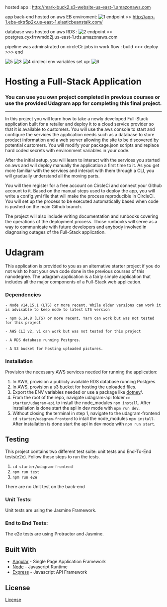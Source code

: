 hosted app : http://mark-buck2.s3-website-us-east-1.amazonaws.com

app back-end hosted on aws EB enviroment:
![1](https://user-images.githubusercontent.com/96624005/204115204-828d5330-cd32-454f-9f47-15d4a16a1055.PNG)
endpoint >> http://app-1.eba-xktr5p2x.us-east-1.elasticbeanstalk.com/

database was hosted on aws RDS :
![2](https://user-images.githubusercontent.com/96624005/204115238-b84e155c-e816-468f-a7dd-721b5027b75c.PNG)
endpoint >> postgres.cyxfrrwmdd2j.us-east-1.rds.amazonaws.com


pipeline was adminstrated on circleCi:
jobs in work flow : build >>> deploy >>> end

![5](https://user-images.githubusercontent.com/96624005/204115281-5e39730e-de54-4637-9457-03648d1a3bd3.PNG)
![3](https://user-images.githubusercontent.com/96624005/204115283-2881afcb-a0bb-423b-a6d0-8f0c90b2a3b8.PNG)
![4](https://user-images.githubusercontent.com/96624005/204115284-917e6cc8-55b2-4919-8d4c-0afb3ab1d93f.PNG)
circleci env variables set up:
![6](https://user-images.githubusercontent.com/96624005/204115323-da502e60-d006-4b8b-95a2-e3c09c91e6ba.PNG)


# Hosting a Full-Stack Application

### **You can use you own project completed in previous courses or use the provided Udagram app for completing this final project.**

---

In this project you will learn how to take a newly developed Full-Stack application built for a retailer and deploy it to a cloud service provider so that it is available to customers. You will use the aws console to start and configure the services the application needs such as a database to store product information and a web server allowing the site to be discovered by potential customers. You will modify your package.json scripts and replace hard coded secrets with environment variables in your code.

After the initial setup, you will learn to interact with the services you started on aws and will deploy manually the application a first time to it. As you get more familiar with the services and interact with them through a CLI, you will gradually understand all the moving parts.

You will then register for a free account on CircleCi and connect your Github account to it. Based on the manual steps used to deploy the app, you will write a config.yml file that will make the process reproducible in CircleCi. You will set up the process to be executed automatically based when code is pushed on the main Github branch.

The project will also include writing documentation and runbooks covering the operations of the deployment process. Those runbooks will serve as a way to communicate with future developers and anybody involved in diagnosing outages of the Full-Stack application.

# Udagram

This application is provided to you as an alternative starter project if you do not wish to host your own code done in the previous courses of this nanodegree. The udagram application is a fairly simple application that includes all the major components of a Full-Stack web application.

### Dependencies

```
- Node v14.15.1 (LTS) or more recent. While older versions can work it is advisable to keep node to latest LTS version

- npm 6.14.8 (LTS) or more recent, Yarn can work but was not tested for this project

- AWS CLI v2, v1 can work but was not tested for this project

- A RDS database running Postgres.

- A S3 bucket for hosting uploaded pictures.

```

### Installation

Provision the necessary AWS services needed for running the application:

1. In AWS, provision a publicly available RDS database running Postgres. <Place holder for link to classroom article>
1. In AWS, provision a s3 bucket for hosting the uploaded files. <Place holder for tlink to classroom article>
1. Export the ENV variables needed or use a package like [dotnev](https://www.npmjs.com/package/dotenv)/.
1. From the root of the repo, navigate udagram-api folder `cd starter/udagram-api` to install the node_modules `npm install`. After installation is done start the api in dev mode with `npm run dev`.
1. Without closing the terminal in step 1, navigate to the udagram-frontend `cd starter/udagram-frontend` to intall the node_modules `npm install`. After installation is done start the api in dev mode with `npm run start`.

## Testing

This project contains two different test suite: unit tests and End-To-End tests(e2e). Follow these steps to run the tests.

1. `cd starter/udagram-frontend`
1. `npm run test`
1. `npm run e2e`

There are no Unit test on the back-end

### Unit Tests:

Unit tests are using the Jasmine Framework.

### End to End Tests:

The e2e tests are using Protractor and Jasmine.

## Built With

-   [Angular](https://angular.io/) - Single Page Application Framework
-   [Node](https://nodejs.org) - Javascript Runtime
-   [Express](https://expressjs.com/) - Javascript API Framework

## License

[License](LICENSE.txt)
